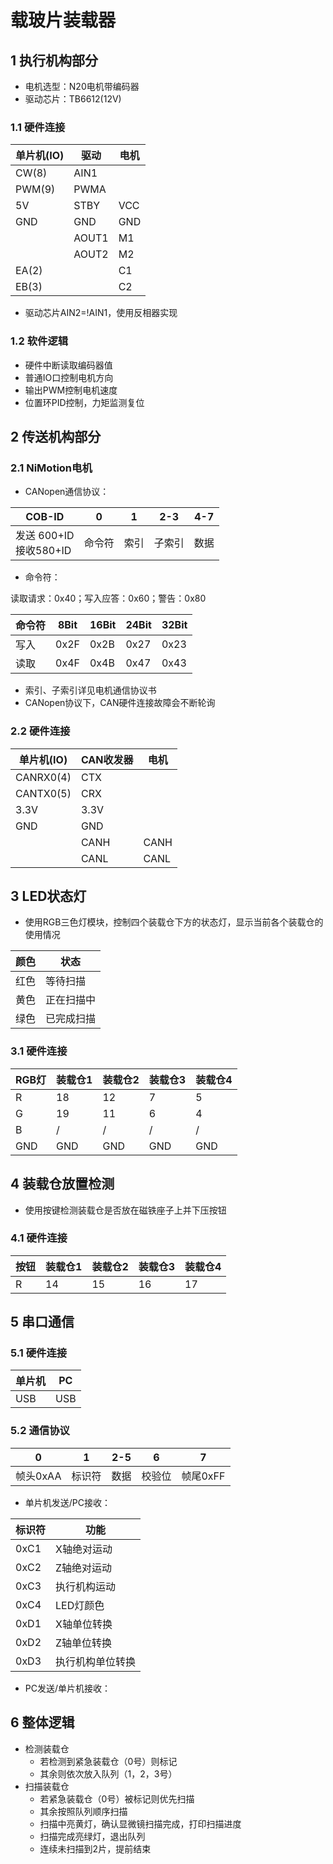 # 载玻片装载器

## 1 执行机构部分

- 电机选型：N20电机带编码器
- 驱动芯片：TB6612(12V)

### 1.1 硬件连接

| 单片机(IO) | 驱动    | 电机  |
|---------|-------|-----|
| CW(8)   | AIN1  |     |
| PWM(9)  | PWMA  |     |
| 5V      | STBY  | VCC |
| GND     | GND   | GND |
|         | AOUT1 | M1  |
|         | AOUT2 | M2  |
| EA(2)   |       | C1  |
| EB(3)   |       | C2  |

- 驱动芯片AIN2=!AIN1，使用反相器实现

### 1.2 软件逻辑

- 硬件中断读取编码器值
- 普通IO口控制电机方向
- 输出PWM控制电机速度
- 位置环PID控制，力矩监测复位

## 2 传送机构部分

### 2.1 NiMotion电机

- CANopen通信协议：

| COB-ID                 | 0   | 1  | 2-3 | 4-7 |
|------------------------|-----|----|-----|-----|
| 发送 600+ID<br/>接收580+ID | 命令符 | 索引 | 子索引 | 数据  |

- 命令符：

读取请求：0x40；写入应答：0x60；警告：0x80

| 命令符 | 8Bit | 16Bit | 24Bit | 32Bit |
|-----|------|-------|-------|-------|
| 写入  | 0x2F | 0x2B  | 0x27  | 0x23  |
| 读取  | 0x4F | 0x4B  | 0x47  | 0x43  |

- 索引、子索引详见电机通信协议书
- CANopen协议下，CAN硬件连接故障会不断轮询

### 2.2 硬件连接

| 单片机(IO)   | CAN收发器 | 电机   |
|-----------|--------|------|
| CANRX0(4) | CTX    |      |
| CANTX0(5) | CRX    |      |
| 3.3V      | 3.3V   |      |
| GND       | GND    |      |
|           | CANH   | CANH |
|           | CANL   | CANL |

## 3 LED状态灯

- 使用RGB三色灯模块，控制四个装载仓下方的状态灯，显示当前各个装载仓的使用情况

| 颜色 | 状态    |
|----|-------|
| 红色 | 等待扫描  |
| 黄色 | 正在扫描中 |
| 绿色 | 已完成扫描 |

### 3.1 硬件连接

| RGB灯 | 装载仓1 | 装载仓2 | 装载仓3 | 装载仓4 |
|------|------|------|------|------|
| R    | 18   | 12   | 7    | 5    |
| G    | 19   | 11   | 6    | 4    |
| B    | /    | /    | /    | /    |
| GND  | GND  | GND  | GND  | GND  |

## 4 装载仓放置检测

- 使用按键检测装载仓是否放在磁铁座子上并下压按钮

### 4.1 硬件连接

| 按钮 | 装载仓1 | 装载仓2 | 装载仓3 | 装载仓4 |
|----|------|------|------|------|
| R  | 14   | 15   | 16   | 17   |

## 5 串口通信

### 5.1 硬件连接

| 单片机 | PC  |
|-----|-----|
| USB | USB |

### 5.2 通信协议

| 0      | 1   | 2-5 | 6   | 7      |
|--------|-----|-----|-----|--------|
| 帧头0xAA | 标识符 | 数据  | 校验位 | 帧尾0xFF |

- 单片机发送/PC接收：

| 标识符  | 功能       |
|------|----------|
| 0xC1 | X轴绝对运动   |
| 0xC2 | Z轴绝对运动   |
| 0xC3 | 执行机构运动   |
| 0xC4 | LED灯颜色   |
| 0xD1 | X轴单位转换   |
| 0xD2 | Z轴单位转换   |
| 0xD3 | 执行机构单位转换 |

- PC发送/单片机接收：



## 6 整体逻辑

- 检测装载仓
  - 若检测到紧急装载仓（0号）则标记
  - 其余则依次放入队列（1，2，3号）
- 扫描装载仓
  - 若紧急装载仓（0号）被标记则优先扫描
  - 其余按照队列顺序扫描
  - 扫描中亮黄灯，确认显微镜扫描完成，打印扫描进度
  - 扫描完成亮绿灯，退出队列
  - 连续未扫描到2片，提前结束